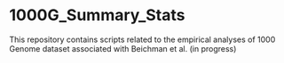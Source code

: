 # 1000G_Summary_Stats
This repository contains scripts related to the empirical analyses of 1000 Genome dataset associated with Beichman et al. (in progress)
